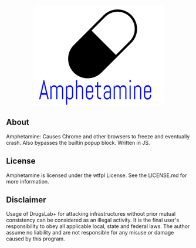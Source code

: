 <p align="center"><img src="https://raw.githubusercontent.com/NickTehPro/Amphetamine/master/logo.png" /></p>

## About
Amphetamine: Causes Chrome and other browsers to freeze and eventually crash. Also bypasses the builtin popup block. Written in JS.

## License

Amphetamine is licensed under the wtfpl License. See the LICENSE.md for more information.

## Disclaimer
Usage of DrugsLab+ for attacking infrastructures without prior mutual consistency can be considered as an illegal activity. 
It is the final user's responsibility to obey all applicable local, state and federal laws. 
The author assume no liability and are not responsible for any misuse or damage caused by this program.